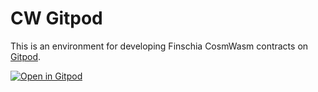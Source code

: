# CW Gitpod

This is an environment for developing Finschia CosmWasm contracts on [Gitpod](https://www.gitpod.io/).

[![Open in Gitpod](https://gitpod.io/button/open-in-gitpod.svg)](https://gitpod.io/#https://github.com/Finschia/cw-gitpod)
